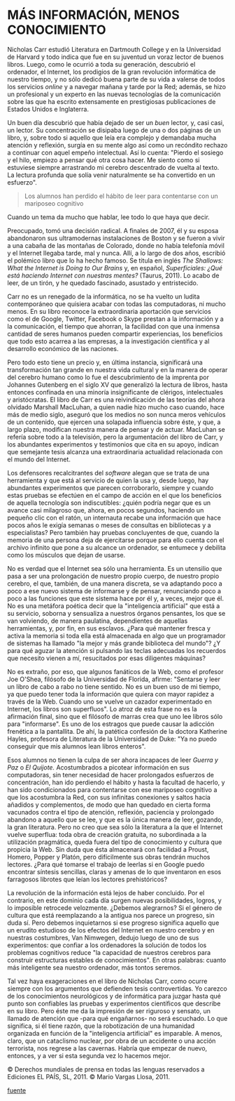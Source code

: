 # MÁS INFORMACIÓN, MENOS CONOCIMIENTO

Nicholas Carr estudió Literatura en Dartmouth College y en la Universidad de Harvard y todo indica que fue en su juventud un voraz lector de buenos libros. Luego, como le ocurrió a toda su generación, descubrió el ordenador, el Internet, los prodigios de la gran revolución informática de nuestro tiempo, y no sólo dedicó buena parte de su vida a valerse de todos los servicios *online* y a navegar mañana y tarde por la Red; además, se hizo un profesional y un experto en las nuevas tecnologías de la comunicación sobre las que ha escrito extensamente en prestigiosas publicaciones de Estados Unidos e Inglaterra.

Un buen día descubrió que había dejado de ser un *buen* lector, y, casi casi, un lector. Su concentración se disipaba luego de una o dos páginas de un libro, y, sobre todo si aquello que leía era complejo y demandaba mucha atención y reflexión, surgía en su mente algo así como un recóndito rechazo a continuar con aquel empeño intelectual. Así lo cuenta: "Pierdo el sosiego y el hilo, empiezo a pensar qué otra cosa hacer. Me siento como si estuviese siempre arrastrando mi cerebro descentrado de vuelta al texto. La lectura profunda que solía venir naturalmente se ha convertido en un esfuerzo".

> Los alumnos han perdido el hábito de leer para contentarse con un mariposeo cognitivo

Cuando un tema da mucho que hablar, lee todo lo que haya que decir.

Preocupado, tomó una decisión radical. A finales de 2007, él y su esposa abandonaron sus ultramodernas instalaciones de Boston y se fueron a vivir a una cabaña de las montañas de Colorado, donde no había telefonía móvil y el Internet llegaba tarde, mal y nunca. Allí, a lo largo de dos años, escribió el polémico libro que lo ha hecho famoso. Se titula en inglés *The Shallows: What the Internet is Doing to Our Brains* y, en español, *Superficiales: ¿Qué está haciendo Internet con nuestras mentes?* (Taurus, 2011). Lo acabo de leer, de un tirón, y he quedado fascinado, asustado y entristecido.

Carr no es un renegado de la informática, no se ha vuelto un ludita contemporáneo que quisiera acabar con todas las computadoras, ni mucho menos. En su libro reconoce la extraordinaria aportación que servicios como el de Google, Twitter, Facebook o Skype prestan a la información y a la comunicación, el tiempo que ahorran, la facilidad con que una inmensa cantidad de seres humanos pueden compartir experiencias, los beneficios que todo esto acarrea a las empresas, a la investigación científica y al desarrollo económico de las naciones.

Pero todo esto tiene un precio y, en última instancia, significará una transformación tan grande en nuestra vida cultural y en la manera de operar del cerebro humano como lo fue el descubrimiento de la imprenta por Johannes Gutenberg en el siglo XV que generalizó la lectura de libros, hasta entonces confinada en una minoría insignificante de clérigos, intelectuales y aristócratas. El libro de Carr es una reivindicación de las teorías del ahora olvidado Marshall MacLuhan, a quien nadie hizo mucho caso cuando, hace más de medio siglo, aseguró que los medios no son nunca meros vehículos de un contenido, que ejercen una solapada influencia sobre éste, y que, a largo plazo, modifican nuestra manera de pensar y de actuar. MacLuhan se refería sobre todo a la televisión, pero la argumentación del libro de Carr, y los abundantes experimentos y testimonios que cita en su apoyo, indican que semejante tesis alcanza una extraordinaria actualidad relacionada con el mundo del Internet.

Los defensores recalcitrantes del *software* alegan que se trata de una herramienta y que está al servicio de quien la usa y, desde luego, hay abundantes experimentos que parecen corroborarlo, siempre y cuando estas pruebas se efectúen en el campo de acción en el que los beneficios de aquella tecnología son indiscutibles: ¿quién podría negar que es un avance casi milagroso que, ahora, en pocos segundos, haciendo un pequeño clic con el ratón, un internauta recabe una información que hace pocos años le exigía semanas o meses de consultas en bibliotecas y a especialistas? Pero también hay pruebas concluyentes de que, cuando la memoria de una persona deja de ejercitarse porque para ello cuenta con el archivo infinito que pone a su alcance un ordenador, se entumece y debilita como los músculos que dejan de usarse.

No es verdad que el Internet sea sólo una herramienta. Es un utensilio que pasa a ser una prolongación de nuestro propio cuerpo, de nuestro propio cerebro, el que, también, de una manera discreta, se va adaptando poco a poco a ese nuevo sistema de informarse y de pensar, renunciando poco a poco a las funciones que este sistema hace por él y, a veces, mejor que él. No es una metáfora poética decir que la "inteligencia artificial" que está a su servicio, soborna y sensualiza a nuestros órganos pensantes, los que se van volviendo, de manera paulatina, dependientes de aquellas herramientas, y, por fin, en sus esclavos. ¿Para qué mantener fresca y activa la memoria si toda ella está almacenada en algo que un programador de sistemas ha llamado "la mejor y más grande biblioteca del mundo"? ¿Y para qué aguzar la atención si pulsando las teclas adecuadas los recuerdos que necesito vienen a mí, resucitados por esas diligentes máquinas?

No es extraño, por eso, que algunos fanáticos de la Web, como el profesor Joe O'Shea, filósofo de la Universidad de Florida, afirme: "Sentarse y leer un libro de cabo a rabo no tiene sentido. No es un buen uso de mi tiempo, ya que puedo tener toda la información que quiera con mayor rapidez a través de la Web. Cuando uno se vuelve un cazador experimentado en Internet, los libros son superfluos". Lo atroz de esta frase no es la afirmación final, sino que el filósofo de marras crea que uno lee libros sólo para "informarse". Es uno de los estragos que puede causar la adicción frenética a la pantallita. De ahí, la patética confesión de la doctora Katherine Hayles, profesora de Literatura de la Universidad de Duke: "Ya no puedo conseguir que mis alumnos lean libros enteros".

Esos alumnos no tienen la culpa de ser ahora incapaces de leer *Guerra y Paz* o *El Quijote.* Acostumbrados a picotear información en sus computadoras, sin tener necesidad de hacer prolongados esfuerzos de concentración, han ido perdiendo el hábito y hasta la facultad de hacerlo, y han sido condicionados para contentarse con ese mariposeo cognitivo a que los acostumbra la Red, con sus infinitas conexiones y saltos hacia añadidos y complementos, de modo que han quedado en cierta forma vacunados contra el tipo de atención, reflexión, paciencia y prolongado abandono a aquello que se lee, y que es la única manera de leer, gozando, la gran literatura. Pero no creo que sea sólo la literatura a la que el Internet vuelve superflua: toda obra de creación gratuita, no subordinada a la utilización pragmática, queda fuera del tipo de conocimiento y cultura que propicia la Web. Sin duda que ésta almacenará con facilidad a Proust, Homero, Popper y Platón, pero difícilmente sus obras tendrán muchos lectores. ¿Para qué tomarse el trabajo de leerlas si en Google puedo encontrar síntesis sencillas, claras y amenas de lo que inventaron en esos farragosos librotes que leían los lectores prehistóricos?

La revolución de la información está lejos de haber concluido. Por el contrario, en este dominio cada día surgen nuevas posibilidades, logros, y lo imposible retrocede velozmente. ¿Debemos alegrarnos? Si el género de cultura que está reemplazando a la antigua nos parece un progreso, sin duda sí. Pero debemos inquietarnos si ese progreso significa aquello que un erudito estudioso de los efectos del Internet en nuestro cerebro y en nuestras costumbres, Van Nimwegen, dedujo luego de uno de sus experimentos: que confiar a los ordenadores la solución de todos los problemas cognitivos reduce "la capacidad de nuestros cerebros para construir estructuras estables de conocimientos". En otras palabras: cuanto más inteligente sea nuestro ordenador, más tontos seremos.

Tal vez haya exageraciones en el libro de Nicholas Carr, como ocurre siempre con los argumentos que defienden tesis controvertidas. Yo carezco de los conocimientos neurológicos y de informática para juzgar hasta qué punto son confiables las pruebas y experimentos científicos que describe en su libro. Pero éste me da la impresión de ser riguroso y sensato, un llamado de atención que -para qué engañarnos- no será escuchado. Lo que significa, si él tiene razón, que la robotización de una humanidad organizada en función de la "inteligencia artificial" es imparable. A menos, claro, que un cataclismo nuclear, por obra de un accidente o una acción terrorista, nos regrese a las cavernas. Habría que empezar de nuevo, entonces, y a ver si esta segunda vez lo hacemos mejor.

© Derechos mundiales de prensa en todas las lenguas reservados a Ediciones EL PAÍS, SL, 2011. © Mario Vargas Llosa, 2011.

[fuente](https://elpais.com/diario/2011/07/31/opinion/1312063211_850215.html)
